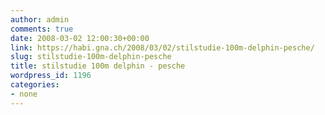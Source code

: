 ```yaml
---
author: admin
comments: true
date: 2008-03-02 12:00:30+00:00
link: https://habi.gna.ch/2008/03/02/stilstudie-100m-delphin-pesche/
slug: stilstudie-100m-delphin-pesche
title: stilstudie 100m delphin - pesche
wordpress_id: 1196
categories:
- none
---
```



